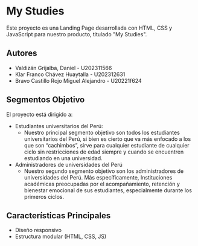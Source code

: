 # My Studies

Este proyecto es una Landing Page desarrollada con HTML, CSS y JavaScript para nuestro producto, titulado "My Studies".

## Autores
- Valdizán Grijalba, Daniel - U202311566
- Klar Franco Chávez Huaytalla - U202312631
- Bravo Castillo Rojo Miguel Alejandro - U20221f624

## Segmentos Objetivo
El proyecto está dirigido a:
- Estudiantes universitarios del Perú:
  - Nuestro principal segmento objetivo son todos los estudiantes universitarios del Perú, si bien es cierto que va más enfocado a los que son “cachimbos”, sirve para cualquier estudiante de cualquier ciclo sin restricciones de edad siempre y cuando se encuentren estudiando en una universidad.
- Administradores de universidades del Perú
  - Nuestro segundo segmento objetivo son los administradores de universidades del Perú. Más específicamente, Instituciones académicas preocupadas por el acompañamiento, retención y bienestar emocional de sus estudiantes, especialmente durante los primeros ciclos.

## Características Principales
- Diseño responsivo
- Estructura modular (HTML, CSS, JS)
